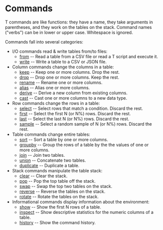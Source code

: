 # Commands

T commands are like functions: they have a name, they take arguments in parentheses, and they work on the tables on the stack.
Command names ("verbs") can be in lower or upper case.
Whitespace is ignored.

Commands fall into several categories:

- I/O commands read & write tables from/to files:
    - [from](commands/from.md) -- Read a table from a CSV file or read a T script and execute it.
    - [write](commands/write.md) -- Write a table to a CSV or JSON file.
- Column commands change the columns in a table:
    - [keep](commands/keep.md) -- Keep one or more columns. Drop the rest.
    - [drop](commands/drop.md) -- Drop one or more columns. Keep the rest.
    - [rename](commands/rename.md) -- Rename one or more columns.
    - [alias](commands/alias.md) -- Alias one or more columns.
    - [derive](commands/derive.md) -- Derive a new column from existing columns.
    - [cast](commands/cast.md) -- Cast one or more columns to a new data type.
- Row commands change the rows in a table:
    - [select](commands/select.md) -- Select rows that match a condition. Discard the rest.
    - [first](commands/first.md) -- Select the first N (or N%) rows. Discard the rest.
    - [last](commands/last.md) -- Select the last N (or N%) rows. Discard the rest.
    - [sample](commands/sample.md) -- Select a random sample of N (or N%) rows. Discard the rest.
- Table commands change entire tables:
    - [sort](commands/sort.md) -- Sort a table by one or more columns.
    - [groupby](commands/groupby.md) -- Group the rows of a table by the the values of one or more columns.
    - [join](commands/join.md) -- Join two tables.
    - [union](commands/union.md) -- Concatenate two tables.
    - [duplicate](commands/duplicate.md) -- Duplicate a table.
- Stack commands manipulate the table stack:
    - [clear](commands/clear.md) -- Clear the stack.
    - [pop](commands/pop.md) -- Pop the top table off the stack.
    - [swap](commands/swap.md) -- Swap the top two tables on the stack.
    - [reverse](commands/reverse.md) -- Reverse the tables on the stack.
    - [rotate](commands/rotate.md) -- Rotate the tables on the stack.
- Informational commands display information about the environment:
    - [show](commands/show.md) -- Show the first N rows of a table.
    - [inspect](commands/inspect.md) -- Show descriptive statistics for the numeric columns of a table.
    - [history](commands/history.md) -- Show the command history.
